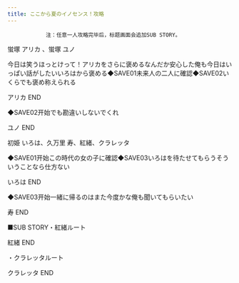 ```yaml
---
title: ここから夏のイノセンス！攻略
---
```


                注：任意一人攻略完毕后，标题画面会追加SUB STORY。

蛍塚 アリカ 、蛍塚 ユノ

今日は笑うほっとけって！アリカをさらに褒めるなんだか安心した俺も今日はいっぱい話がしたいいろはから褒める◆SAVE01未来人の二人に確認◆SAVE02いくらでも褒め称えられる

アリカ END

◆SAVE02开始でも勘違いしないでくれ

ユノ END

初姫 いろは、久万里 寿、紅緒、クラレッタ

◆SAVE01开始この時代の女の子に確認◆SAVE03いろはを待たせてもらうそういうことなら仕方ない

いろは END

◆SAVE03开始一緒に帰るのはまた今度かな俺も聞いてもらいたい

寿 END

■SUB STORY・紅緒ルート

紅緒 END

・クラレッタルート

クラレッタ END
              
